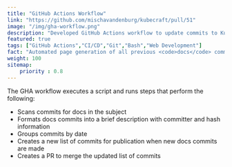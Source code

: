 ```yaml
---
title: "GitHub Actions Workflow"
link: "https://github.com/mischavandenburg/kubecraft/pull/51"
image: "/img/gha-workflow.png"
description: "Developed GitHub Actions workflow to update commits to KubeCraft Community documentation"
featured: true
tags: ["GitHub Actions","CI/CD","Git","Bash","Web Development"]
fact: "Automated page generation of all previous <code>docs</code> commits."
weight: 100
sitemap: 
    priority : 0.8
---
```


The GHA workflow executes a script and runs steps that perform the following:
- Scans commits for docs in the subject
- Formats docs commits into a brief description with committer and hash information
- Groups commits by date
- Creates a new list of commits for publication when new docs commits are made
- Creates a PR to merge the updated list of commits
